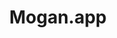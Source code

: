 ---
layout: home

title: Mogan.app
titleTemplate: the most user-friendly distribution of GNU TeXmacs.

hero:
  name: Mogan
  text: the most user-friendly distribution of GNU TeXmacs.
  actions:
    - theme: brand
      text: Get Started
      link: /guide/what-is-mogan
    - theme: alt
      text: View on GitHub
      link: https://github.com/XmacsLabs/mogan
    - theme: alt
      text: Download from GitHub
      link: https://github.com/XmacsLabs/mogan/releases
    - theme: alt
      text: Try Online (Experimental)
      link: https://mogan.app/wasm/Mogan.html

features:
  - title: "WYSIWYG"
    details: A free scientific editing platform designed to create beautiful technical documents using a wysiwyg interface.
  - title: High-quality Typesetting
    details: Produce professionally looking documents, which can either be printed out or presented from a laptop.
  - title: Versatile
    details: "Edit structured documents with different types of content: text, mathematics, graphics, interactive content, slides, etc. a graphical front-end for many systems in computer algebra, numerical analysis, statistics, etc."
  - title: Cross Platform
    details: Runs on all major Unix platforms, MacOS, and Windows.
---